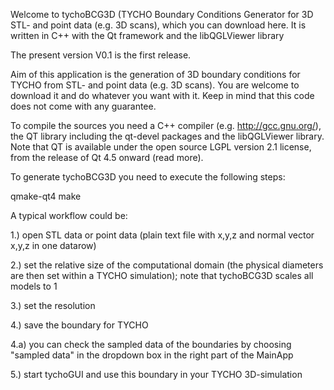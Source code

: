 Welcome to tychoBCG3D (TYCHO Boundary Conditions Generator for 3D STL- and point data (e.g. 3D scans), which you can download here. 
It is written in C++ with the Qt framework and the libQGLViewer library

The present version V0.1 is the first release.

Aim of this application is the generation of 3D boundary conditions for TYCHO from STL- and point data (e.g. 3D scans). You are welcome to download it and do whatever you want with it. Keep in mind that this code does not come with any guarantee.

To compile the sources you need a C++ compiler (e.g. http://gcc.gnu.org/), the QT library including the qt-devel packages and the libQGLViewer library. Note that QT is available under the open source LGPL version 2.1 license, from the release of Qt 4.5 onward (read more).

To generate tychoBCG3D you need to execute the following steps:

qmake-qt4
make

 A typical workflow could be:

1.) open STL data or point data (plain text file with x,y,z and normal vector x,y,z in one datarow)

2.) set the relative size of the computational domain (the physical diameters are then set within a TYCHO simulation); note that tychoBCG3D scales all models to 1

3.) set the resolution

4.) save the boundary for TYCHO

4.a) you can check the sampled data of the boundaries by choosing "sampled data" in the dropdown box in the right part of the MainApp

5.) start tychoGUI and use this boundary in your TYCHO 3D-simulation


